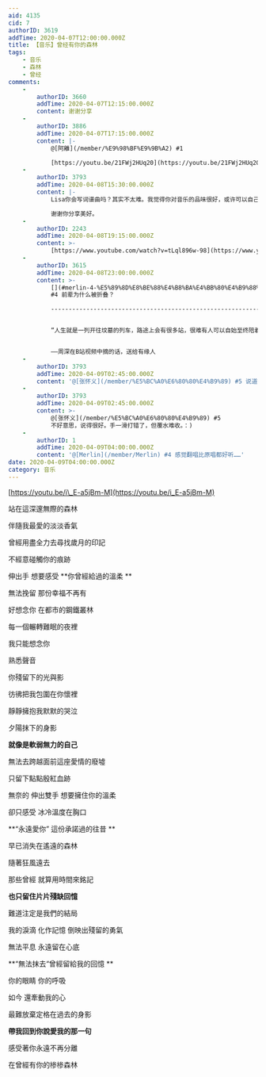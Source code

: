 ```yaml
---
aid: 4135
cid: 7
authorID: 3619
addTime: 2020-04-07T12:00:00.000Z
title: 【音乐】曾经有你的森林
tags:
    - 音乐
    - 森林
    - 曾经
comments:
    -
        authorID: 3660
        addTime: 2020-04-07T12:15:00.000Z
        content: 谢谢分享
    -
        authorID: 3886
        addTime: 2020-04-07T17:15:00.000Z
        content: |-
            @[阿離](/member/%E9%98%BF%E9%9B%A2) #1

            [https://youtu.be/21FWj2HUq20](https://youtu.be/21FWj2HUq20)
    -
        authorID: 3793
        addTime: 2020-04-08T15:30:00.000Z
        content: |-
            Lisa你会写词谱曲吗？其实不太难。我觉得你对音乐的品味很好，或许可以自己写一些？

            谢谢你分享美好。
    -
        authorID: 2243
        addTime: 2020-04-08T19:15:00.000Z
        content: >-
            [https://www.youtube.com/watch?v=tLql896w-98](https://www.youtube.com/watch?v=tLql896w-98)
    -
        authorID: 3615
        addTime: 2020-04-08T23:00:00.000Z
        content: >-
            [](#merlin-4-%E5%89%8D%E8%BE%88%E4%B8%BA%E4%BB%80%E4%B9%88%E8%A2%AB%E6%8A%98%E5%8F%A0)@[Merlin](/member/Merlin)
            #4 前辈为什么被折叠？

            ----------------------------------------------------------------------------------------------------------------------------


            “人生就是一列开往坟墓的列车，路途上会有很多站，很难有人可以自始至终陪着走完。当陪着你的人要下车时，即使不舍也该心存感激，然后挥手道别。”


            ——周深在B站视频中摘的话，送给有缘人
    -
        authorID: 3793
        addTime: 2020-04-09T02:45:00.000Z
        content: '@[张怀义](/member/%E5%BC%A0%E6%80%80%E4%B9%89) #5 说道很好啊。'
    -
        authorID: 3793
        addTime: 2020-04-09T02:45:00.000Z
        content: >-
            @[张怀义](/member/%E5%BC%A0%E6%80%80%E4%B9%89) #5
            不好意思，说得很好。手一滑打错了，但覆水难收。：)
    -
        authorID: 1
        addTime: 2020-04-09T04:00:00.000Z
        content: '@[Merlin](/member/Merlin) #4 感觉翻唱比原唱都好听……'
date: 2020-04-09T04:00:00.000Z
category: 音乐
---
```


[https://youtu.be/i\_E-a5jBm-M](https://youtu.be/i_E-a5jBm-M)

站在這深邃無際的森林

伴隨我最愛的淡淡香氣

曾經用盡全力去尋找歲月的印記

不經意碰觸你的痕跡

伸出手 想要感受 \*\*你曾經給過的溫柔 \*\*

無法挽留 那份幸福不再有

好想念你 在都市的鋼鐵叢林

每一個輾轉難眠的夜裡

我只能想念你

熟悉聲音

你殘留下的光與影

彷彿把我包圍在你懷裡

靜靜擁抱我默默的哭泣

夕陽抹下的身影

**就像是軟弱無力的自己**

無法去跨越面前這座愛情的廢墟

只留下點點殷紅血跡

無奈的 伸出雙手 想要擁住你的溫柔

卻只感受 冰冷溫度在胸口

\*\*“永遠愛你” 這份承諾過的往昔 \*\*

早已消失在遙遠的森林

隨著狂風遠去

那些曾經 就算用時間來銘記

**也只留住片片殘缺回憶**

難道注定是我們的結局

我的淚滴 化作記憶 倒映出殘留的勇氣

無法平息 永遠留在心底

\*\*“無法抹去“曾經留給我的回憶 \*\*

你的眼睛 你的呼吸

如今 還牽動我的心

最難放棄定格在過去的身影

**帶我回到你說愛我的那一句**

感受著你永遠不再分離

在曾經有你的椮椮森林

